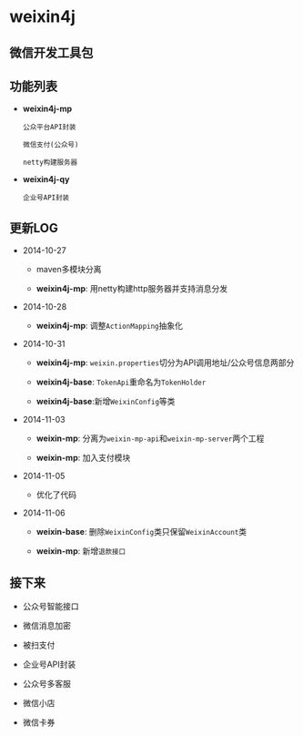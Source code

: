 weixin4j
========

微信开发工具包
-------------

功能列表
-------
* **weixin4j-mp**

  `公众平台API封装`
	
  `微信支付(公众号)`
  
  `netty构建服务器`
	
* **weixin4j-qy**

  `企业号API封装`
	
更新LOG
-------
* 2014-10-27
 
  + maven多模块分离
 
  + **weixin4j-mp**: 用netty构建http服务器并支持消息分发
 
* 2014-10-28
   
  + **weixin4j-mp**: 调整`ActionMapping`抽象化

* 2014-10-31

  + **weixin4j-mp**: `weixin.properties`切分为API调用地址/公众号信息两部分
   
  + **weixin4j-base**: `TokenApi`重命名为`TokenHolder`
  
  + **weixin4j-base**:新增`WeixinConfig`等类

* 2014-11-03

  + **weixin-mp**: 分离为`weixin-mp-api`和`weixin-mp-server`两个工程
   
  + **weixin-mp**: 加入支付模块
  
* 2014-11-05

  + 优化了代码

* 2014-11-06
 
  + **weixin-base**: 删除`WeixinConfig`类只保留`WeixinAccount`类
  
  + **weixin-mp**: 新增`退款接口`

接下来
------
* 公众号智能接口

* 微信消息加密

* 被扫支付

* 企业号API封装

* 公众号多客服

* 微信小店

* 微信卡券